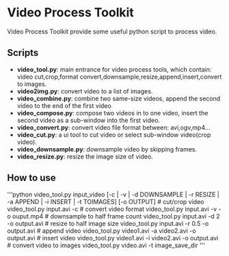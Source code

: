 Video Process Toolkit
====

Video Process Toolkit provide some useful python script to process video.

Scripts
------------------
- **video_tool.py**: main entrance for video process tools, which contain: video cut,crop,format convert,downsample,resize,append,insert,convert to images.
- **video2img.py**: convert video to a list of images.
- **video_combine.py**: combine two same-size videos, append the second video to the end of the first video
- **video_compose.py**: compose two videos in to one video, insert the second video as a sub-window into the first video.
- **video_convert.py**: convert video file format between: avi,ogv,mp4...
- **video_cut.py**: a ui tool to cut video or select sub-window video(crop video).
- **video_downsample.py**: downsample video by skipping frames.
- **video_resize.py**: resize the image size of video.


How to use
-------------------
'''python
    video_tool.py input_video [-c | -v | -d DOWNSAMPLE | -r RESIZE | -a APPEND | -i INSERT | -t TOIMAGES] [-o OUTPUT]
    # cut/crop video
    video_tool.py input.avi -c
    # convert video format
    video_tool.py input.avi -v -o ouput.mp4
    # downsample to half frame count
    video_tool.py input.avi -d 2 -o output.avi
    # resize to half image size
    video_tool.py input.avi -r 0.5 -o output.avi
    # append video
    video_tool.py video1.avi -a video2.avi -o output.avi
    # insert video
    video_tool.py video1.avi -i video2.avi -o output.avi
    # convert video to images
    video_tool.py video.avi -t image_save_dir
'''